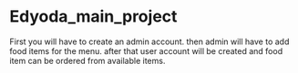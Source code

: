 # Edyoda_main_project

First you will have to create an admin account.
then admin will have to add food items for the menu.
after that user account will be created and food item can be ordered from available items.
